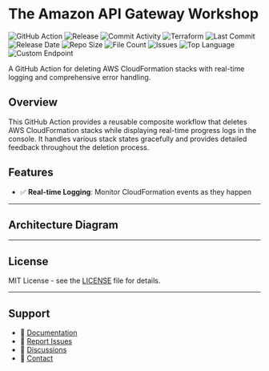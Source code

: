 # The Amazon API Gateway Workshop

![GitHub Action](https://img.shields.io/badge/GitHub-Action-blue?logo=github)&nbsp;![Release](https://github.com/subhamay-bhattacharyya/4309-api-gateway-tf/actions/workflows/release.yaml/badge.svg)&nbsp;![Commit Activity](https://img.shields.io/github/commit-activity/t/subhamay-bhattacharyya/4309-api-gateway-tf)&nbsp;![Terraform](https://img.shields.io/badge/AWS-Terraform-orange?logo=amazonaws)&nbsp;![Last Commit](https://img.shields.io/github/last-commit/subhamay-bhattacharyya/4309-api-gateway-tf)&nbsp;![Release Date](https://img.shields.io/github/release-date/subhamay-bhattacharyya/4309-api-gateway-tf)&nbsp;![Repo Size](https://img.shields.io/github/repo-size/subhamay-bhattacharyya/4309-api-gateway-tf)&nbsp;![File Count](https://img.shields.io/github/directory-file-count/subhamay-bhattacharyya/4309-api-gateway-tf)&nbsp;![Issues](https://img.shields.io/github/issues/subhamay-bhattacharyya/4309-api-gateway-tf)&nbsp;![Top Language](https://img.shields.io/github/languages/top/subhamay-bhattacharyya/4309-api-gateway-tf)&nbsp;![Custom Endpoint](https://img.shields.io/endpoint?url=https://gist.githubusercontent.com/bsubhamay/79f0c85a63e1e08d68684952bf914f2b/raw/4309-api-gateway-tf.json?)


A GitHub Action for deleting AWS CloudFormation stacks with real-time logging and comprehensive error handling.

## Overview

This GitHub Action provides a reusable composite workflow that deletes AWS CloudFormation stacks while displaying real-time progress logs in the console. It handles various stack states gracefully and provides detailed feedback throughout the deletion process.

## Features

- ✅ **Real-time Logging**: Monitor CloudFormation events as they happen

---

## Architecture Diagram


---

## License

MIT License - see the [LICENSE](LICENSE) file for details.

---

## Support

- 📖 [Documentation](https://github.com/subhamay-bhattacharyya/4309-api-gateway-tf/wiki)
- 🐛 [Report Issues](https://github.com/subhamay-bhattacharyya/4309-api-gateway-tf/issues)
- 💬 [Discussions](https://github.com/subhamay-bhattacharyya/4309-api-gateway-tf/discussions)
- 📧 [Contact](mailto:support@subhamay.aws@gmail.com)